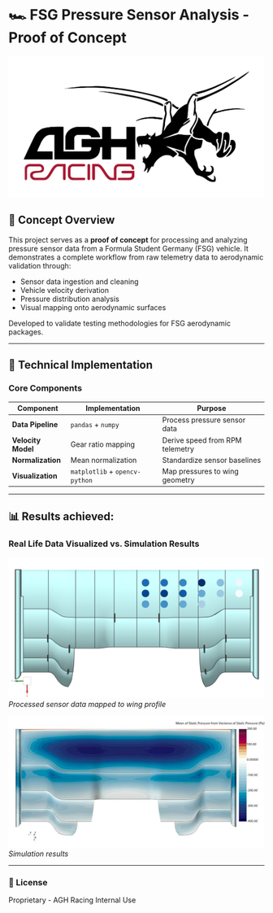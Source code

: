 # 🏎️ FSG Pressure Sensor Analysis - Proof of Concept

![AGH Racing FSG Team](assets/logo.jpg)

## 🔬 Concept Overview  
This project serves as a **proof of concept** for processing and analyzing pressure sensor data from a Formula Student Germany (FSG) vehicle. It demonstrates a complete workflow from raw telemetry data to aerodynamic validation through:

- Sensor data ingestion and cleaning  
- Vehicle velocity derivation  
- Pressure distribution analysis  
- Visual mapping onto aerodynamic surfaces  

Developed to validate testing methodologies for FSG aerodynamic packages.

---

## 🧰 Technical Implementation  

### Core Components  
| Component | Implementation                 | Purpose                         |  
|-----------|--------------------------------|---------------------------------|  
| **Data Pipeline** | `pandas` + `numpy`             | Process pressure sensor data    |  
| **Velocity Model** | Gear ratio mapping             | Derive speed from RPM telemetry |  
| **Normalization** | Mean normalization             | Standardize sensor baselines    |  
| **Visualization** | `matplotlib` + `opencv-python` | Map pressures to wing geometry  |  


---

## 📊 Results achieved: 

### Real Life Data Visualized vs. Simulation Results
![Pressure Distribution Visualization](./assets/wing_dots.png)  
*Processed sensor data mapped to wing profile*

![Simulation Pressure Distribution](/assets/simulation_pressure_distribution.png)
*Simulation results*

---

### 📜 License
Proprietary - AGH Racing Internal Use
